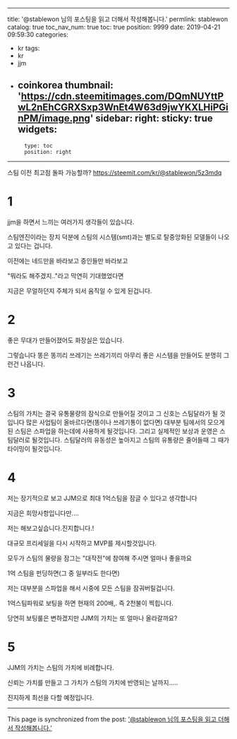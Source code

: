 
---
title: '@stablewon 님의 포스팅을 읽고 더해서 작성해봅니다.'
permlink: stablewon
catalog: true
toc_nav_num: true
toc: true
position: 9999
date: 2019-04-21 09:59:30
categories:
- kr
tags:
- kr
- jjm
- coinkorea
thumbnail: 'https://cdn.steemitimages.com/DQmNUYttPwL2nEhCGRXSxp3WnEt4W63d9jwYKXLHiPGinPM/image.png'
sidebar:
    right:
        sticky: true
widgets:
    -
        type: toc
        position: right
---


스팀 이전 최고점 돌파 가능할까?
https://steemit.com/kr/@stablewon/5z3mdq


# 1
jjm을 하면서 느끼는 여러가지 생각들이 있습니다.

스팀엔진이라는 장치 덕분에  스팀의 시스템(smt)과는 별도로 탈중앙화된 모델들이 나오고 있다는 겁니다.

이전에는 네드만을 바라보고 증인들만 바라보고 

"뭐라도 해주겠지.."라고 막연히 기대했었다면

지금은 무얼하던지 주체가 되서 움직일 수 있게 된겁니다.


# 2
좋은 무대가 만들어졌어도 화장실은 있습니다.

그렇습니다 똥은 똥끼리 쓰레기는 쓰레기끼리 아무리 좋은 시스템을 만들어도 분명히 그런건 나옵니다.

# 3
스팀의 가치는 결국 유통물량의 잠식으로 만들어질 것이고 그 신호는 스팀달라가 될 것입니다
많은 사업팀이 올바르다면(똥이나 쓰레기통이 없다면) 대부분 팀에서의 모으게 된 스팀은 스파업을 하는데에 사용하게 될것입니다.
그리고 실제적인 보상과 운영은 스팀달러로 될것입니다. 스팀달러의 유동성은 높아지고 스팀의 유통량은 줄어들때 그 때가 타이밍이 될것입니다.

# 4
저는 장기적으로 보고  JJM으로 최대 1억스팀을 잠글 수 있다고 생각합니다

지금은 희망사항입니다만....

저는 해보고싶습니다.진지합니다.!

대규모 프리세일을 다시 시작하고 MVP를 제시할것입니다.

모두가 스팀의 물량을 잠그는 "대작전"에 참여해 주시면 얼마나 좋을까요

1억 스팀을 펀딩하면(그 중 일부라도 한다면) 

저는 대부분을 스파업을 해서 시중에 모든 스팀을 잠궈버릴겁니다.

1억스팀파워로 보팅을 하면 현재의 200배,. 즉 2천불이 찍힙니다.

당연히 보팅룰은 변하겠지만  JJM의 가치는 또 얼마나 올라갈까요?

# 5
JJM의 가치는 스팀의 가치에 비례합니다.

신뢰는 가치를 만들고 그 가치가 스팀의 가치에 반영되는 날까지.....

진지하게 최선을 다할 예정입니다.

- - -

This page is synchronized from the post: ['@stablewon 님의 포스팅을 읽고 더해서 작성해봅니다.'](https://steemit.com/@virus707/stablewon)
